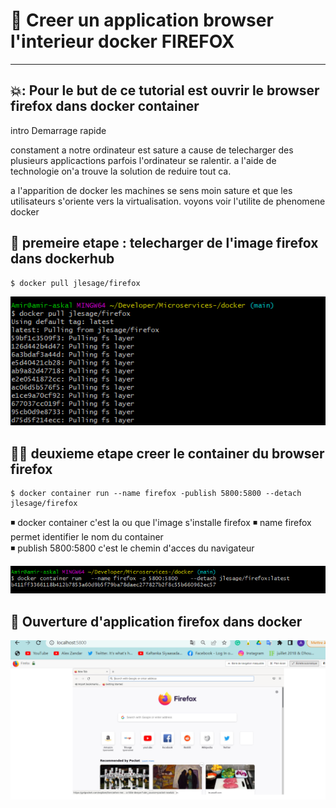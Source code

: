 # 📖  Creer un application browser l'interieur docker FIREFOX 
-------------------------------------------------------

## 💥: Pour le but de ce tutorial est ouvrir le browser firefox dans docker container 
intro 
Demarrage rapide 


constament a notre ordinateur est sature a cause de telecharger des plusieurs applicactions parfois l'ordinateur se ralentir.
a l'aide de technologie on'a trouve la solution de reduire tout ca.

a l'apparition de docker les machines se sens moin sature et que les utilisateurs s'oriente vers la virtualisation. voyons voir l'utilite de phenomene docker 

🥁 premeire etape : telecharger de l'image  firefox dans dockerhub 
--------------------------------------------------------------------

```
$ docker pull jlesage/firefox
```

![](images/1.0.PNG)

🧑‍⚖ deuxieme etape creer le container du browser firefox 
-----------------------------------------------------

```
$ docker container run --name firefox -publish 5800:5800 --detach jlesage/firefox 
```
◾ docker container c'est la ou que l'image s'installe firefox 
◾ name firefox permet identifier le nom du container  
◾ publish 5800:5800 c'est le chemin d'acces du navigateur 

![](images/1.1.PNG)

🐜 Ouverture d'application firefox dans docker 
-----------------------------------------------

![](images/1.3.PNG)

